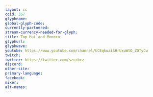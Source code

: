 ```yaml
---
layout: cc
ccid: 357
glyphname: 
global-glyph-code: 
currently-partnered: 
stream-currency-needed-for-glyph: 
title: Top Hat and Monoco
glyphurl: 
glyphwave: 
youtube: https://www.youtube.com/channel/UCEqkuaiSHrUxuWtO_ZOTyCw
twitch: 
twitter: https://twitter.com/szczbrz
discord: 
other-site: 
primary-language: 
facebook: 
mixer: 
alt-names: 
---
```


